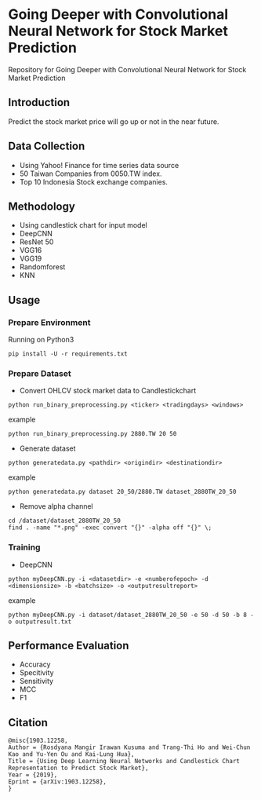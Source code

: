# Going Deeper with Convolutional Neural Network for Stock Market Prediction
Repository for Going Deeper with Convolutional Neural Network for Stock Market Prediction

## Introduction
Predict the stock market price will go up or not in the near future.

## Data Collection
- Using Yahoo! Finance for time series data source
- 50 Taiwan Companies from 0050.TW index.
- Top 10 Indonesia Stock exchange companies.

## Methodology
- Using candlestick chart for input model
- DeepCNN
- ResNet 50
- VGG16
- VGG19
- Randomforest
- KNN

## Usage
### Prepare Environment
Running on Python3
```
pip install -U -r requirements.txt
```
### Prepare Dataset
- Convert OHLCV stock market data to Candlestickchart
```
python run_binary_preprocessing.py <ticker> <tradingdays> <windows>
```
example
```
python run_binary_preprocessing.py 2880.TW 20 50
```
- Generate dataset
```
python generatedata.py <pathdir> <origindir> <destinationdir>
```
example
```
python generatedata.py dataset 20_50/2880.TW dataset_2880TW_20_50
```
- Remove alpha channel
```
cd /dataset/dataset_2880TW_20_50
find . -name "*.png" -exec convert "{}" -alpha off "{}" \;
```

### Training
- DeepCNN
```
python myDeepCNN.py -i <datasetdir> -e <numberofepoch> -d <dimensionsize> -b <batchsize> -o <outputresultreport>
```
example
```
python myDeepCNN.py -i dataset/dataset_2880TW_20_50 -e 50 -d 50 -b 8 -o outputresult.txt
```


## Performance Evaluation
- Accuracy
- Specitivity
- Sensitivity
- MCC
- F1

## Citation
```
@misc{1903.12258,
Author = {Rosdyana Mangir Irawan Kusuma and Trang-Thi Ho and Wei-Chun Kao and Yu-Yen Ou and Kai-Lung Hua},
Title = {Using Deep Learning Neural Networks and Candlestick Chart Representation to Predict Stock Market},
Year = {2019},
Eprint = {arXiv:1903.12258},
}
```
